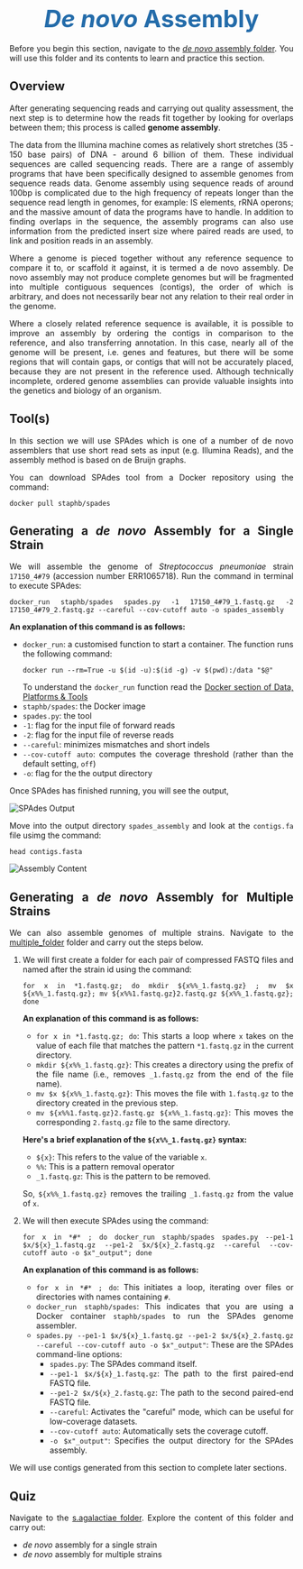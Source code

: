 <h1 style="text-align:center"><span style="color:#246CAA; font-size:1.5em"><i>De novo</i> Assembly</span></h1>

Before you begin this section, navigate to the [*de novo* assembly folder](https://drive.google.com/drive/folders/1ZBjdJg3b6E-2rzfRSGmr3qZnDeg4XW5d). You will use this folder and its contents to learn and practice this section.

## Overview

After generating sequencing reads and carrying out quality assessment, the next step is to determine how the reads fit together by looking for overlaps between them; this process is called **genome assembly**.

The data from the Illumina machine comes as relatively short stretches (35 - 150 base pairs) of DNA - around 6 billion of them. These individual sequences are called sequencing reads. There are a range of assembly programs that have been specifically designed to assemble genomes from sequence reads data. Genome assembly using sequence reads of around 100bp is complicated due to the high frequency of repeats longer than the sequence read length in genomes, for example: IS elements, rRNA operons; and the massive amount of data the programs have to handle. In addition to finding overlaps in the sequence, the assembly programs can also use information from the predicted insert size where paired reads are used, to link and position reads in an assembly.

Where a genome is pieced together without any reference sequence to compare it to, or scaffold it against, it is termed a de novo  assembly. De novo assembly may not produce complete genomes but will be fragmented into multiple contiguous sequences (contigs), the order of which is arbitrary, and does not necessarily bear not any relation to their real order in the genome.

Where a closely related reference sequence is available, it is possible to improve an assembly by ordering the contigs in comparison to the reference, and also transferring annotation. In this case, nearly all of the genome will be present, i.e. genes and features, but there will be some regions that will contain gaps, or contigs that will not be accurately placed, because they are not present in the reference used. Although technically incomplete, ordered genome assemblies can provide valuable insights into the genetics and biology of an organism.
 
## Tool(s)

In this section we will use SPAdes which is one of a number of de novo assemblers that use short read sets as input (e.g. Illumina Reads), and the assembly method is based on de Bruijn graphs.

You can download SPAdes tool from a Docker repository using the command:
```
docker pull staphb/spades    
```

## Generating a *de novo* Assembly for a Single Strain

We will assemble the genome of *Streptococcus pneumoniae* strain `17150_4#79` (accession number ERR1065718). Run the command in terminal to execute SPAdes:
```
docker_run staphb/spades spades.py -1 17150_4#79_1.fastq.gz -2 17150_4#79_2.fastq.gz --careful --cov-cutoff auto -o spades_assembly     
```

**An explanation of this command is as follows:**
- `docker_run`: a customised function to start a container. The function runs the following command:
    ```
    docker run --rm=True -u $(id -u):$(id -g) -v $(pwd):/data "$@"
    ```
    To understand the `docker_run` function read the [Docker section of Data, Platforms & Tools](Advanced_Bioinformatics/bioinformatics_tools?id=_1-docker)
- `staphb/spades`: the Docker image
- `spades.py`: the tool
- `-1`: flag for the input file of forward reads
- `-2`: flag for the input file of reverse reads
- `--careful`: minimizes mismatches and short indels
- `--cov-cutoff auto`: computes the coverage threshold (rather than the default setting, `off`)
- `-o`: flag for the the output directory

Once SPAdes has finished running, you will see the output,

![SPAdes Output](/img/de_novo_assembly_1.png "SPAdes Output")

Move into the output directory `spades_assembly` and look at the `contigs.fa` file usimg the command:
```
head contigs.fasta
```
![Assembly Content](/img/de_novo_assembly_2.png "Assembly Content")

## Generating a *de novo* Assembly for Multiple Strains

We can also assemble genomes of multiple strains. Navigate to the [multiple_folder](https://drive.google.com/drive/folders/1Z_I1KAihIZZjBFx7c1LR83nZmtKPRbkT) folder and carry out the steps below.
 
1. We will first create a folder for each pair of compressed FASTQ files and named after the strain id using the command:
    ```
    for x in *1.fastq.gz; do mkdir ${x%%_1.fastq.gz} ; mv $x ${x%%_1.fastq.gz}; mv ${x%%1.fastq.gz}2.fastq.gz ${x%%_1.fastq.gz}; done
    ```
    **An explanation of this command is as follows:**
    - `for x in *1.fastq.gz; do`: This starts a loop where `x` takes on the value of each file that matches the pattern `*1.fastq.gz` in the current directory.
    - `mkdir ${x%%_1.fastq.gz}`: This creates a directory using the prefix of the file name (i.e., removes `_1.fastq.gz` from the end of the file name).
    - `mv $x ${x%%_1.fastq.gz}`: This moves the file with `1.fastq.gz` to the directory created in the previous step.
    - `mv ${x%%1.fastq.gz}2.fastq.gz ${x%%_1.fastq.gz}`: This moves the corresponding `2.fastq.gz` file to the same directory.

    **Here's a brief explanation of the `${x%%_1.fastq.gz}` syntax:**
    - `${x}`: This refers to the value of the variable `x`.
    - `%%`: This is a pattern removal operator
    - `_1.fastq.gz`: This is the pattern to be removed.

    So, `${x%%_1.fastq.gz}` removes the trailing `_1.fastq.gz` from the value of `x`.

2. We will then execute SPAdes using the command:
    ```
    for x in *#* ; do docker_run staphb/spades spades.py --pe1-1 $x/${x}_1.fastq.gz --pe1-2 $x/${x}_2.fastq.gz --careful --cov-cutoff auto -o $x"_output"; done
    ```

    **An explanation of this command is as follows:**
    - `for x in *#* ; do`: This initiates a loop, iterating over files or directories with names containing `#`.
    - `docker_run staphb/spades`: This indicates that you are using a Docker container `staphb/spades` to run the SPAdes genome assembler.
    - `spades.py --pe1-1 $x/${x}_1.fastq.gz --pe1-2 $x/${x}_2.fastq.gz --careful --cov-cutoff auto -o $x"_output"`: These are the SPAdes command-line options:
      - `spades.py`: The SPAdes command itself.
      - `--pe1-1 $x/${x}_1.fastq.gz`: The path to the first paired-end FASTQ file.
      - `--pe1-2 $x/${x}_2.fastq.gz`: The path to the second paired-end FASTQ file.
      - `--careful`: Activates the "careful" mode, which can be useful for low-coverage datasets.
      - `--cov-cutoff auto`: Automatically sets the coverage cutoff.
      - `-o $x"_output"`: Specifies the output directory for the SPAdes assembly.

We will use contigs generated from this section to complete later sections.

## Quiz

Navigate to the [s.agalactiae folder](https://drive.google.com/drive/folders/1Zf0L4j1As-yF4bibTathb8-tQC_ES3yC). Explore the content of this folder and carry out:
- *de novo* assembly for a single strain
- *de novo* assembly for multiple strains  

<style>body {text-align: justify}</style>